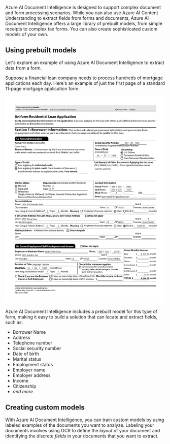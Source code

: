 Azure AI Document Intelligence is designed to support complex document and form processing scenarios. While you can also use Azure AI Content Understanding to extract fields from forms and documents, Azure AI Document Intelligence offers a large library of prebuilt models, from simple receipts to complex tax forms. You can also create sophisticated custom models of your own.

## Using prebuilt models

Let's explore an example of using Azure AI Document Intelligence to extract data from a form.

Suppose a financial loan company needs to process hundreds of mortgage applications each day. Here's an example of just the first page of a standard 11-page mortgage application form:

![Photograph of a loan application form.](../media/loan-application.png)

Azure AI Document Intelligence includes a prebuilt model for this type of form, making it easy to build a solution that can locate and extract fields, such as:

- Borrower Name
- Address
- Telephone number
- Social security number
- Date of birth
- Marital status
- Employment status
- Employer name
- Employer address
- Income
- Citizenship
- *and more*

## Creating custom models

With Azure AI Document Intelligence, you can train custom models by using labeled examples of the documents you want to analyze. Labeling your documents involves using OCR to define the *layout* of your document and identifying the discrete *fields* in your documents that you want to extract.
